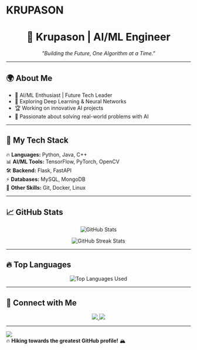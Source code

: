 # KRUPASON
<h1 align="center">🚀 Krupason | AI/ML Engineer </h1>
<p align="center">
  <i>"Building the Future, One Algorithm at a Time."</i>
</p>

---

## 🌍 About Me  
- 🤖 AI/ML Enthusiast | Future Tech Leader  
- 🔬 Exploring Deep Learning & Neural Networks  
- 🏆 Working on innovative AI projects  
- 🎯 Passionate about solving real-world problems with AI  

---

## 🚀 My Tech Stack  
🔥 **Languages:** Python, Java, C++  
📊 **AI/ML Tools:** TensorFlow, PyTorch, OpenCV  
🛠️ **Backend:** Flask, FastAPI  
⚡ **Databases:** MySQL, MongoDB  
🚀 **Other Skills:** Git, Docker, Linux  

---

## 📈 GitHub Stats  
<p align="center">
  <img src="https://github-readme-stats.vercel.app/api?username=krupason&show_icons=true&theme=radical" alt="GitHub Stats" />
</p>

<p align="center">
  <img src="https://github-readme-streak-stats.herokuapp.com/?user=krupason&theme=radical" alt="GitHub Streak Stats" />
</p>

---

## 🔥 Top Languages  
<p align="center">
  <img src="https://github-readme-stats.vercel.app/api/top-langs/?username=krupason&layout=compact&theme=radical" alt="Top Languages Used" />
</p>

---

## 📢 Connect with Me  
<p align="center">
  <a href="https://www.linkedin.com/in/krupason" target="_blank">
    <img src="https://img.shields.io/badge/LinkedIn-krupason-blue?style=flat-square&logo=linkedin" />
  </a>
  <a href="https://twitter.com/krupason" target="_blank">
    <img src="https://img.shields.io/badge/Twitter-@krupason-blue?style=flat-square&logo=twitter" />
  </a>
</p>

---

![](https://komarev.com/ghpvc/?username=krupason&style=flat-square)  
🔥 **Hiking towards the greatest GitHub profile!** 🏔️  
